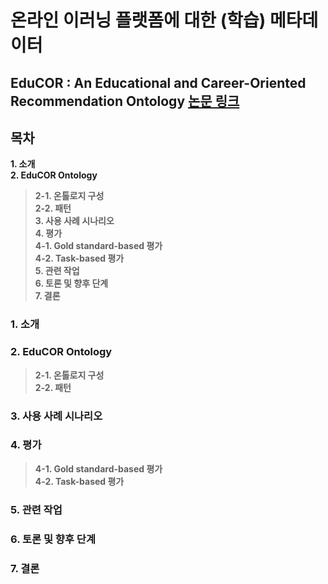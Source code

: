 # 온라인 이러닝 플랫폼에 대한 (학습) 메타데이터

## EduCOR : An Educational and Career-Oriented Recommendation Ontology **[논문 링크](https://arxiv.org/abs/2107.05522)**

## 목차
**1. 소개**   
**2. EduCOR Ontology**   
>**2-1. 온톨로지 구성**   
>**2-2. 패턴**   
**3. 사용 사례 시나리오**   
**4. 평가**   
>**4-1. Gold standard-based 평가**   
>**4-2. Task-based 평가**   
**5. 관련 작업**      
**6. 토론 및 향후 단계**      
**7. 결론**

### 1. 소개   
### 2. EduCOR Ontology   
>**2-1. 온톨로지 구성**   
>**2-2. 패턴**
### 3. 사용 사례 시나리오   
### 4. 평가   
>**4-1. Gold standard-based 평가**   
>**4-2. Task-based 평가**
### 5. 관련 작업      
### 6. 토론 및 향후 단계      
### 7. 결론
